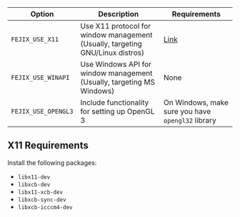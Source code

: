 | Option | Description | Requirements |
| --- | --- | --- |
| `FEJIX_USE_X11` | Use X11 protocol for window management (Usually, targeting GNU/Linux distros) | [Link](#x11-requirements) |
| `FEJIX_USE_WINAPI` | Use Windows API for window management (Usually, targeting MS Windows) | None |
| `FEJIX_USE_OPENGL3` | Include functionality for setting up OpenGL 3 | On Windows, make sure you have `opengl32` library |

## X11 Requirements

Install the following packages:

* `libx11-dev`
* `libxcb-dev`
* `libx11-xcb-dev`
* `libxcb-sync-dev`
* `libxcb-icccm4-dev`